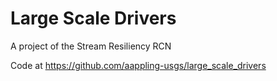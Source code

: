 # Large Scale Drivers

A project of the Stream Resiliency RCN

Code at https://github.com/aappling-usgs/large_scale_drivers
